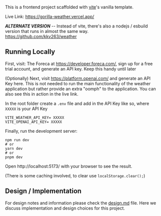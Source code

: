 This is a frontend project scaffolded with [vite](https://vitejs.dev/guide/)'s vanilla template. 

Live Link:  https://gorilla-weather.vercel.app/

***ALTERNATE VERSION*** -- Instead of vite, there's also a nodejs / esbuild version that runs in almost the same way. https://github.com/kkv263/weather

## Running Locally

First, visit: The Foreca at https://developer.foreca.com/, sign up for a free trial account, and generate an API key. Keep this handy until later

(Optionally) Next, visit https://platform.openai.com/ and generate an API Key here. This is not needed to run the main functionality of the weather application but rather provide an extra "oomph" to the application. You can also see this in action in the live link.

In the root folder create a  `.env`  file and add in the API Key like so, where  `XXXXX`  is your API Key

```
VITE_WEATHER_API_KEY= XXXXX
VITE_OPENAI_API_KEY= XXXXX
```

Finally, run the development server:

```
npm run dev
# or
yarn dev
# or
pnpm dev
```
Open http://localhost:5173/  with your browser to see the result.

(There is some caching involved, to clear use `localStorage.clear();`)

## Design / Implementation

For design notes and information please check the [design.md](https://github.com/kkv263/gorilla_weather/blob/master/design.md) file. Here we discuss implementation and design choices for this project.

